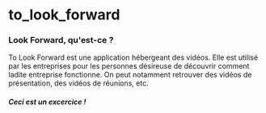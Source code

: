 # to_look_forward

### Look Forward, qu'est-ce ? 

To Look Forward est une application hébergeant des vidéos. Elle est utilisé par les entreprises pour les personnes désireuse de découvrir comment ladite entreprise fonctionne. On peut notamment retrouver des vidéos de présentation, des vidéos de réunions, etc. 

##### Ceci est un excercice !
